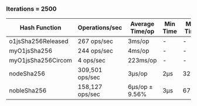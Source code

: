 ### Iterations = 2500

| Hash Function           | Operations/sec       | Average Time/op  | Min Time | Max Time | Variability |
|-------------------------|----------------------|------------------| -------- | -------- | ----------- |
| o1jsSha256Released      | 267 ops/sec          | 3ms/op           |    -     |    -     |      -      |
| myO1jsSha256            | 244 ops/sec          | 4ms/op           |    -     |    -     |      -      |
| myO1jsSha256Circom      | 4 ops/sec            | 223ms/op         |    -     |    -     |      -      |
| nodeSha256              | 309,501 ops/sec      | 3μs/op           |   2μs    |   327μs  |   ± 8.46%   | 
| nobleSha256             | 158,127 ops/sec      | 6μs/op ± 9.56%   |   3μs    |   671μs  |   ± 9.56%   |
